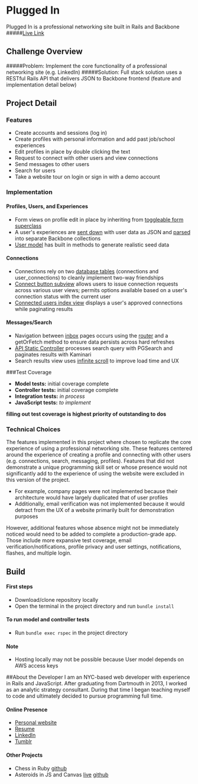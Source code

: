 # Plugged In

Plugged In is a professional networking site built in Rails and Backbone
#####<a href="http://www.plugged-in.io" target="_blank">Live Link</a>

## Challenge Overview

#####Problem:
Implement the core functionality of a professional networking site (e.g. LinkedIn)
#####Solution:
Full stack solution uses a RESTful Rails API that delivers JSON to Backbone front­end (feature and implementation detail below)

## Project Detail

### Features
- Create accounts and sessions (log in)
- Create profiles with personal information and add past job/school experiences
- Edit profiles in place by double clicking the text
- Request to connect with other users and view connections
- Send messages to other users
- Search for users
- Take a website tour on login or sign in with a demo account

### Implementation
#### Profiles, Users, and Experiences
- Form views on profile edit in place by inheriting from [toggleable form superclass][toggleable]
- A user's experiences are [sent down][user-jbuilder] with user data as JSON and [parsed][user-parse] into separate Backbone collections
- [User model][user-model] has built in methods to generate realistic seed data

#### Connections
- Connections rely on two [database tables][schema] (connections and user_connections) to cleanly implement two-way friendships
- [Connect button subview][connect-button] allows users to issue connection requests across various user views; permits options available based on a user's connection status with the current user
- [Connected users index view][connected-users-index] displays a user's approved connections while paginating results

#### Messages/Search
- Navigation between [inbox][inbox-view] pages occurs using the [router][router] and a getOrFetch method to ensure data persists across hard refreshes
- [API Static Controller][search_controller] processes search query with PGSearch and paginates results with Kaminari
- Search results view uses [infinite scroll][search-results] to improve load time and UX

###Test Coverage
- **Model tests:** initial coverage complete
- **Controller tests:** initial coverage complete
- **Integration tests:** *in process*
- **JavaScript tests:** *to implement*

**filling out test coverage is highest priority of outstanding to dos**

### Technical Choices
The features implemented in this project where chosen to replicate the core experience of using a professional networking site. These features centered around the experience of creating a profile and connecting with other users (e.g. connections, search, messaging, profiles). Features that did not demonstrate a unique programming skill set or whose presence would not significantly add to the experience of using the website were excluded in this version of the project.
- For example, company pages were not implemented because their architecture would have largely duplicated that of user profiles
- Additionally, email verification was not implemented because it would detract from the UX of a website primarily built for demonstration purposes

However, additional features whose absence might not be immediately noticed would need to be added to complete a production-grade app. Those include more expansive test coverage, email verification/notifications, profile privacy and user settings, notifications, flashes, and multiple login.

## Build

#### First steps
- Download/clone repository locally
- Open the terminal in the project directory and run `bundle install`

#### To run model and controller tests
- Run `bundle exec rspec` in the project directory

#### Note
- Hosting locally may not be possible because User model depends on AWS access keys

##About the Developer
I am an NYC-based web developer with experience in Rails and JavaScript. After graduating from Dartmouth in 2013, I worked as an analytic strategy consultant. During that time I began teaching myself to code and ultimately decided to pursue programming full time.

#### Online Presence
- [Personal website][personal]
- [Resume][resume]
- [LinkedIn][linkedin]
- [Tumblr][tumblr]

#### Other Projects
- Chess in Ruby [github][chess]
- Asteroids in JS and Canvas [live][asteroids] [github][asteroids-github]

[user-jbuilder]: ./app/views/api/users/show.json.jbuilder
[user-model]: ./app/models/user.rb
[user-parse]: ./app/assets/javascripts/models/user.js
[toggleable]: ./app/assets/javascripts/utils/toggleable_form.js
[connect-button]: ./app/assets/javascripts/views/connect_button.js
[schema]: ./db/schema.rb
[connected-users-index]: ./app/assets/javascripts/views/connected_users_index.js
[inbox-view]: ./app/assets/javascripts/views/inbox_show.js
[router]: ./app/assets/javascripts/routers/router.js
[search-results]: ./app/assets/javascripts/views/users/composite/user_search.js
[search_controller]: ./app/controllers/api/static_controller.rb
[chess]: https://github.com/jdbalistreri/Chess
[personal]: http://www.joebalistreri.net/
[resume]: https://drive.google.com/file/d/13_K04Uy3gyKyTTF1SK_sSRadxEHW1FTFuaZciw9Km2R4_3po9riI8oF7-JSSapEUziy_19doEK5oo_K2/view
[tumblr]: http://jdbalistreri.tumblr.com/
[linkedin]: https://www.linkedin.com/in/jdbalistreri
[asteroids]: http://www.joebalistreri.net/AsteroidsJS/
[asteroids-github]: https://github.com/jdbalistreri/AsteroidsJS
